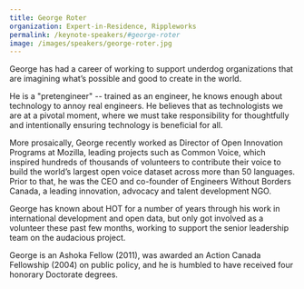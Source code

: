 ```yaml
---
title: George Roter
organization: Expert-in-Residence, Rippleworks
permalink: /keynote-speakers/#george-roter
image: /images/speakers/george-roter.jpg
---
```

<p>
George has had a career of working to support underdog organizations that are imagining what’s possible and good to create in the world. 
</p>
<p>
He is a "pretengineer" -- trained as an engineer, he knows enough about technology to annoy real engineers. He believes that as technologists we are at a pivotal moment, where we must take responsibility for thoughtfully and intentionally ensuring technology is beneficial for all.
</p>
<p>
More prosaically, George recently worked as Director of Open Innovation Programs at Mozilla, leading projects such as Common Voice, which inspired hundreds of thousands of volunteers to contribute their voice to build the world’s largest open voice dataset across more than 50 languages. Prior to that, he was the CEO and co-founder of Engineers Without Borders Canada, a leading innovation, advocacy and talent development NGO.
</p>
<p>
George has known about HOT for a number of years through his work in international development and open data, but only got involved as a volunteer these past few months, working to support the senior leadership team on the audacious project.
</p>
<p>
George is an Ashoka Fellow (2011), was awarded an Action Canada Fellowship (2004) on public policy, and he is humbled to have received four honorary Doctorate degrees.
</p>
